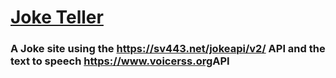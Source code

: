 
<h1><a href="https://felipertt.github.io/jokeTeller/">Joke Teller</a></h1>


<h3>A Joke site using the <a href="http:////sv443.net/jokeapi/v2/">https://sv443.net/jokeapi/v2/</a> API and the text to speech <a href="https://www.voicerss.org">https://www.voicerss.org</a>API </h3>
